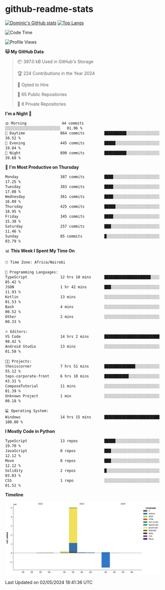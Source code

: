 # github-readme-stats
[![Dominic's GitHub stats](https://github-readme-stats.vercel.app/api?username=Domengo&show_icons=true)](https://github.com/anuraghazra/github-readme-stats)
[![Top Langs](https://github-readme-stats.vercel.app/api/top-langs/?username=Domengo&show_icons=true)](https://github.com/Domengo/github-readme-stats)

<!--START_SECTION:waka-->
![Code Time](http://img.shields.io/badge/Code%20Time-635%20hrs%208%20mins-blue)

![Profile Views](http://img.shields.io/badge/Profile%20Views-1-blue)

**🐱 My GitHub Data** 

> 📦 397.0 kB Used in GitHub's Storage 
 > 
> 🏆 224 Contributions in the Year 2024
 > 
> 💼 Opted to Hire
 > 
> 📜 65 Public Repositories 
 > 
> 🔑 8 Private Repositories 
 > 
**I'm a Night 🦉** 

```text
🌞 Morning                44 commits          ░░░░░░░░░░░░░░░░░░░░░░░░░   01.96 % 
🌆 Daytime                864 commits         ██████████░░░░░░░░░░░░░░░   38.52 % 
🌃 Evening                445 commits         █████░░░░░░░░░░░░░░░░░░░░   19.84 % 
🌙 Night                  890 commits         ██████████░░░░░░░░░░░░░░░   39.68 % 
```
📅 **I'm Most Productive on Thursday** 

```text
Monday                   387 commits         ████░░░░░░░░░░░░░░░░░░░░░   17.25 % 
Tuesday                  383 commits         ████░░░░░░░░░░░░░░░░░░░░░   17.08 % 
Wednesday                361 commits         ████░░░░░░░░░░░░░░░░░░░░░   16.09 % 
Thursday                 425 commits         █████░░░░░░░░░░░░░░░░░░░░   18.95 % 
Friday                   345 commits         ████░░░░░░░░░░░░░░░░░░░░░   15.38 % 
Saturday                 257 commits         ███░░░░░░░░░░░░░░░░░░░░░░   11.46 % 
Sunday                   85 commits          █░░░░░░░░░░░░░░░░░░░░░░░░   03.79 % 
```


📊 **This Week I Spent My Time On** 

```text
🕑︎ Time Zone: Africa/Nairobi

💬 Programming Languages: 
TypeScript               12 hrs 10 mins      █████████████████████░░░░   85.42 % 
JSON                     1 hr 42 mins        ███░░░░░░░░░░░░░░░░░░░░░░   11.93 % 
Kotlin                   13 mins             ░░░░░░░░░░░░░░░░░░░░░░░░░   01.53 % 
Bash                     4 mins              ░░░░░░░░░░░░░░░░░░░░░░░░░   00.52 % 
Other                    2 mins              ░░░░░░░░░░░░░░░░░░░░░░░░░   00.33 % 

🔥 Editors: 
VS Code                  14 hrs 2 mins       █████████████████████████   98.42 % 
Android Studio           13 mins             ░░░░░░░░░░░░░░░░░░░░░░░░░   01.58 % 

🐱‍💻 Projects: 
thesiscorner             7 hrs 51 mins       ██████████████░░░░░░░░░░░   55.12 % 
teps-corporate-front     6 hrs 10 mins       ███████████░░░░░░░░░░░░░░   43.31 % 
ComposeTutorial          11 mins             ░░░░░░░░░░░░░░░░░░░░░░░░░   01.39 % 
Unknown Project          1 min               ░░░░░░░░░░░░░░░░░░░░░░░░░   00.18 % 

💻 Operating System: 
Windows                  14 hrs 15 mins      █████████████████████████   100.00 % 
```

**I Mostly Code in Python** 

```text
TypeScript               13 repos            █████░░░░░░░░░░░░░░░░░░░░   19.70 % 
JavaScript               8 repos             ███░░░░░░░░░░░░░░░░░░░░░░   12.12 % 
Move                     8 repos             ███░░░░░░░░░░░░░░░░░░░░░░   12.12 % 
Solidity                 2 repos             █░░░░░░░░░░░░░░░░░░░░░░░░   03.03 % 
CSS                      1 repo              ░░░░░░░░░░░░░░░░░░░░░░░░░   01.52 % 
```



**Timeline**

![Lines of Code chart](https://raw.githubusercontent.com/Domengo/Domengo/main/assets/bar_graph.png)


 Last Updated on 02/05/2024 18:41:36 UTC
<!--END_SECTION:waka-->


